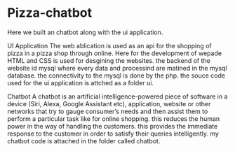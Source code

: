 # Pizza-chatbot
Here we built an chatbot along with the ui application.

UI Application 
The web ablication is used as an api for the shopping of pizza in a pizza shop through online. Here for the development of wepade HTML and CSS is used for desgining the websites.
the backend of the website id mysql where every data and processind are matined in the mysql database. the connectivity to the mysql is done by the php. the souce code used for the ui application is attched as a folder ui.

Chatbot
A chatbot is an artificial intelligence-powered piece of software in a device (Siri, Alexa, Google Assistant etc), application, website or other networks that try to gauge consumer’s needs and then assist them to perform a particular task like for online shopping. this reduces the human power in the way of handling the customers. this provides the immediate response to the customer in order to satisfy their queries intelligently. my chatbot code is attached in the folder called chatbot.
